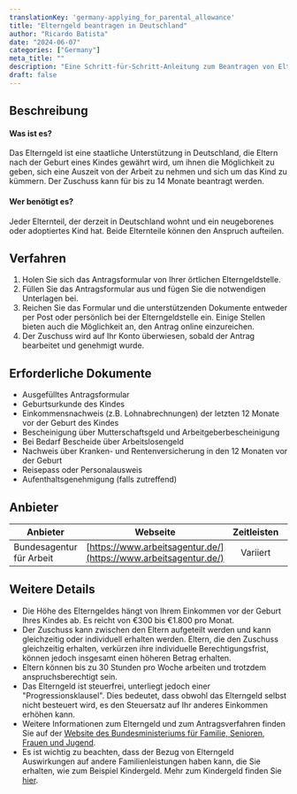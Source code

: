 ```yaml
---
translationKey: 'germany-applying_for_parental_allowance'
title: "Elterngeld beantragen in Deutschland"
author: "Ricardo Batista"
date: "2024-06-07"
categories: ["Germany"]
meta_title: ""
description: "Eine Schritt-für-Schritt-Anleitung zum Beantragen von Elterngeld"
draft: false
---
```


## Beschreibung
#### Was ist es?
Das Elterngeld ist eine staatliche Unterstützung in Deutschland, die Eltern nach der Geburt eines Kindes gewährt wird, um ihnen die Möglichkeit zu geben, sich eine Auszeit von der Arbeit zu nehmen und sich um das Kind zu kümmern. Der Zuschuss kann für bis zu 14 Monate beantragt werden.

#### Wer benötigt es?
Jeder Elternteil, der derzeit in Deutschland wohnt und ein neugeborenes oder adoptiertes Kind hat. Beide Elternteile können den Anspruch aufteilen.

## Verfahren
1. Holen Sie sich das Antragsformular von Ihrer örtlichen Elterngeldstelle.
2. Füllen Sie das Antragsformular aus und fügen Sie die notwendigen Unterlagen bei.
3. Reichen Sie das Formular und die unterstützenden Dokumente entweder per Post oder persönlich bei der Elterngeldstelle ein. Einige Stellen bieten auch die Möglichkeit an, den Antrag online einzureichen.
4. Der Zuschuss wird auf Ihr Konto überwiesen, sobald der Antrag bearbeitet und genehmigt wurde.

## Erforderliche Dokumente
- Ausgefülltes Antragsformular
- Geburtsurkunde des Kindes
- Einkommensnachweis (z.B. Lohnabrechnungen) der letzten 12 Monate vor der Geburt des Kindes
- Bescheinigung über Mutterschaftsgeld und Arbeitgeberbescheinigung
- Bei Bedarf Bescheide über Arbeitslosengeld
- Nachweis über Kranken- und Rentenversicherung in den 12 Monaten vor der Geburt
- Reisepass oder Personalausweis
- Aufenthaltsgenehmigung (falls zutreffend)

## Anbieter
| Anbieter        |     Webseite     |     Zeitleisten    |       Kosten      |
| --------------- | --------------- |  :-------------: | :-------------: |
| Bundesagentur für Arbeit | [https://www.arbeitsagentur.de/](https://www.arbeitsagentur.de/) | Variiert | Kostenlos |

## Weitere Details
- Die Höhe des Elterngeldes hängt von Ihrem Einkommen vor der Geburt Ihres Kindes ab. Es reicht von €300 bis €1.800 pro Monat.
- Der Zuschuss kann zwischen den Eltern aufgeteilt werden und kann gleichzeitig oder individuell erhalten werden. Eltern, die den Zuschuss gleichzeitig erhalten, verkürzen ihre individuelle Berechtigungsfrist, können jedoch insgesamt einen höheren Betrag erhalten.
- Eltern können bis zu 30 Stunden pro Woche arbeiten und trotzdem anspruchsberechtigt sein.
- Das Elterngeld ist steuerfrei, unterliegt jedoch einer "Progressionsklausel". Dies bedeutet, dass obwohl das Elterngeld selbst nicht besteuert wird, es den Steuersatz auf Ihr anderes Einkommen erhöhen kann.
- Weitere Informationen zum Elterngeld und zum Antragsverfahren finden Sie auf der [Website des Bundesministeriums für Familie, Senioren, Frauen und Jugend](https://www.bmfsfj.de/bmfsfj/themen/familie/familienleistungen/elterngeld/elterngeld-und-elterngeldplus).
- Es ist wichtig zu beachten, dass der Bezug von Elterngeld Auswirkungen auf andere Familienleistungen haben kann, die Sie erhalten, wie zum Beispiel Kindergeld. Mehr zum Kindergeld finden Sie [hier](https://www.arbeitsagentur.de/familie-und-kinder/child-benefit-claiming-depends-on-income).